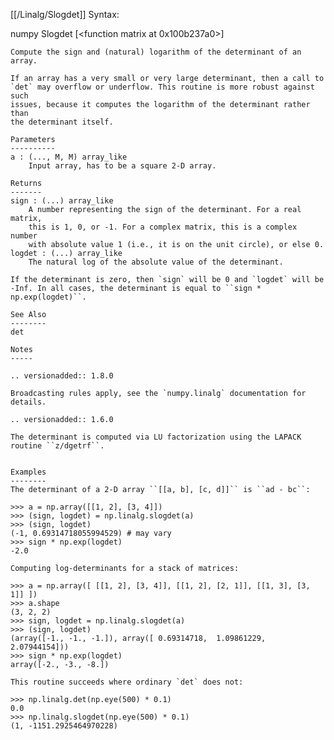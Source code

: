 [[/Linalg/Slogdet]]
Syntax:

  numpy Slogdet [<function matrix at 0x100b237a0>]


    Compute the sign and (natural) logarithm of the determinant of an array.

    If an array has a very small or very large determinant, then a call to
    `det` may overflow or underflow. This routine is more robust against such
    issues, because it computes the logarithm of the determinant rather than
    the determinant itself.

    Parameters
    ----------
    a : (..., M, M) array_like
        Input array, has to be a square 2-D array.

    Returns
    -------
    sign : (...) array_like
        A number representing the sign of the determinant. For a real matrix,
        this is 1, 0, or -1. For a complex matrix, this is a complex number
        with absolute value 1 (i.e., it is on the unit circle), or else 0.
    logdet : (...) array_like
        The natural log of the absolute value of the determinant.

    If the determinant is zero, then `sign` will be 0 and `logdet` will be
    -Inf. In all cases, the determinant is equal to ``sign * np.exp(logdet)``.

    See Also
    --------
    det

    Notes
    -----

    .. versionadded:: 1.8.0

    Broadcasting rules apply, see the `numpy.linalg` documentation for
    details.

    .. versionadded:: 1.6.0

    The determinant is computed via LU factorization using the LAPACK
    routine ``z/dgetrf``.


    Examples
    --------
    The determinant of a 2-D array ``[[a, b], [c, d]]`` is ``ad - bc``:

    >>> a = np.array([[1, 2], [3, 4]])
    >>> (sign, logdet) = np.linalg.slogdet(a)
    >>> (sign, logdet)
    (-1, 0.69314718055994529) # may vary
    >>> sign * np.exp(logdet)
    -2.0

    Computing log-determinants for a stack of matrices:

    >>> a = np.array([ [[1, 2], [3, 4]], [[1, 2], [2, 1]], [[1, 3], [3, 1]] ])
    >>> a.shape
    (3, 2, 2)
    >>> sign, logdet = np.linalg.slogdet(a)
    >>> (sign, logdet)
    (array([-1., -1., -1.]), array([ 0.69314718,  1.09861229,  2.07944154]))
    >>> sign * np.exp(logdet)
    array([-2., -3., -8.])

    This routine succeeds where ordinary `det` does not:

    >>> np.linalg.det(np.eye(500) * 0.1)
    0.0
    >>> np.linalg.slogdet(np.eye(500) * 0.1)
    (1, -1151.2925464970228)

    